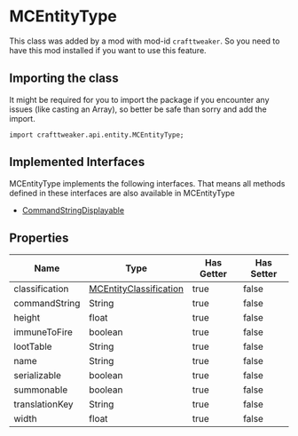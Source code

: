 # MCEntityType

This class was added by a mod with mod-id `crafttweaker`. So you need to have this mod installed if you want to use this feature.

## Importing the class

It might be required for you to import the package if you encounter any issues (like casting an Array), so better be safe than sorry and add the import.
```zenscript
import crafttweaker.api.entity.MCEntityType;
```


## Implemented Interfaces
MCEntityType implements the following interfaces. That means all methods defined in these interfaces are also available in MCEntityType

- [CommandStringDisplayable](/vanilla/api/brackets/CommandStringDisplayable)
## Properties

| Name | Type | Has Getter | Has Setter |
|------|------|------------|------------|
| classification | [MCEntityClassification](/vanilla/api/entity/MCEntityClassification) | true | false |
| commandString | String | true | false |
| height | float | true | false |
| immuneToFire | boolean | true | false |
| lootTable | String | true | false |
| name | String | true | false |
| serializable | boolean | true | false |
| summonable | boolean | true | false |
| translationKey | String | true | false |
| width | float | true | false |

